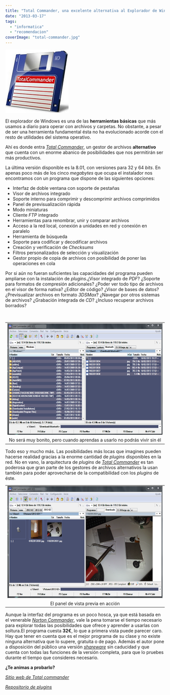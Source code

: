 ```yaml
---
title: "Total Commander, una excelente alternativa al Explorador de Windows"
date: "2013-03-17"
tags: 
  - "informatica"
  - "recomendacion"
coverImage: "total-commander.jpg"
---
```


[![](images/total-commander.jpg)](http://2.bp.blogspot.com/-gG8PGO5y_JA/UUZElqKPmoI/AAAAAAAAES8/zMkCKqsh7sw/s1600/total-commander.jpg)

El explorador de Windows es una de las **herramientas básicas** que más usamos a diario para operar con archivos y carpetas. No obstante, a pesar de ser una herramienta fundamental ésta no ha evolucionado acorde con el resto de utilidades del sistema operativo.

Ahí es donde entra _[Total Commander](http://www.ghisler.com/)_, un gestor de archivos **alternativo** que cuenta con un enorme abanico de posibilidades que nos permitirán ser más productivos.

La última versión disponible es la 8.01, con versiones para 32 y 64 _bits_. En apenas poco más de los cinco _megabytes_ que ocupa el instalador nos encontramos con un programa que dispone de las siguientes opciones:

- Interfaz de doble ventana con soporte de pestañas
- Visor de archivos integrado
- Soporte interno para comprimir y descomprimir archivos comprimidos
- Panel de previsualización rápida
- Modo miniaturas
- Cliente _FTP_ integrado
- Herramientas para renombrar, unir y comparar archivos
- Acceso a la red local, conexión a unidades en red y conexión en paralelo
- Herramienta de búsqueda
- Soporte para codificar y decodificar archivos
- Creación y verificación de _Checksums_
- Filtros personalizados de selección y visualización
- Gestor propio de copia de archivos con posibilidad de poner las operaciones en cola

Por si aún no fueran suficientes las capacidades del programa pueden ampliarse con la instalación de _plugins_.¿Visor integrado de _PDF_? ¿Soporte para formatos de compresión adicionales? ¿Poder ver todo tipo de archivos en el visor de forma nativa? ¿Editor de código? ¿Visor de bases de datos? ¿Previsualizar archivos en formato _3DSMax_? ¿Navegar por otros sistemas de archivos? ¿Grabación integrada de _CD_? ¿Incluso recuperar archivos borrados?

 

<table class="tr-caption-container" style="margin-left: auto; margin-right: auto; text-align: center;" cellspacing="0" cellpadding="0" align="center"><tbody><tr><td style="text-align: center;"><a style="margin-left: auto; margin-right: auto;" href="http://4.bp.blogspot.com/-bURnbo81vB8/UUZF6-_wf6I/AAAAAAAAETE/JDX8jW8Cv7I/s1600/totalc.png"><img src="images/totalc.png" width="640" height="352" border="0"></a></td></tr><tr><td class="tr-caption" style="text-align: center;">No será muy bonito, pero cuando aprendas a usarlo no podrás vivir sin él</td></tr></tbody></table>

Todo eso y mucho más. Las posibilidades más locas que imagines pueden hacerse realidad gracias a la enorme cantidad de _plugins_ disponibles en la red. No en vano, la arquitectura de _plugins_ de _[Total Commander](http://www.ghisler.com/)_ es tan poderosa que gran parte de los gestores de archivos alternativos la usan también para poder aprovecharse de la compatibilidad con los _plugins_ de éste.

<table class="tr-caption-container" style="margin-left: auto; margin-right: auto; text-align: center;" cellspacing="0" cellpadding="0" align="center"><tbody><tr><td style="text-align: center;"><a style="margin-left: auto; margin-right: auto;" href="http://2.bp.blogspot.com/-ItUURlA2vT4/UUZGUBYy5fI/AAAAAAAAETM/CGKzqBDC9TU/s1600/totalc3.png"><img src="images/totalc3.png" width="640" height="354" border="0"></a></td></tr><tr><td class="tr-caption" style="text-align: center;">El panel de vista previa en acción</td></tr></tbody></table>

Aunque la interfaz del programa es un poco hosca, ya que está basada en el venerable _[Norton Commander](http://es.wikipedia.org/wiki/Norton_Commander)_, vale la pena tomarse el tiempo necesario para explorar todas las posibilidades que ofrece y aprender a usarlas con soltura.El programa cuesta **32€**, lo que a primera vista puede parecer caro. Hay que tener en cuenta que es el mejor programa de su clase y no existe ninguna alternativa que lo supere, gratuita o de pago. Además el autor pone a disposición del público una versión _[shareware](http://es.wikipedia.org/wiki/Shareware)_ sin caducidad y que cuenta con todas las funciones de la versión completa, para que lo pruebes durante el tiempo que consideres necesario.

**¿Te animas a probarlo?**

_[Sitio web de Total commander](http://www.ghisler.com/)_

_[Repositorio de plugins](http://www.totalcmd.net/)_
